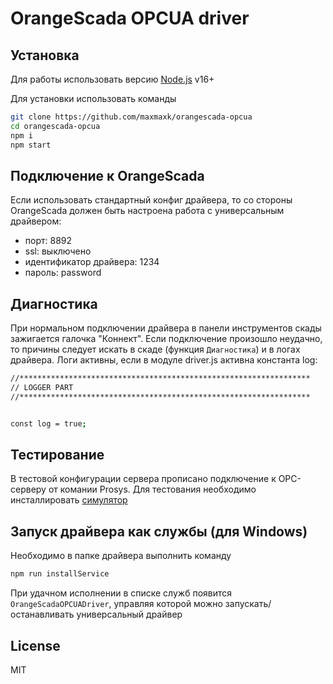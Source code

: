 # OrangeScada OPCUA driver

## Установка

Для работы использовать версию [Node.js](https://nodejs.org/) v16+

Для установки использовать команды

```sh
git clone https://github.com/maxmaxk/orangescada-opcua
cd orangescada-opcua
npm i
npm start
```
## Подключение к OrangeScada

Если использовать стандартный конфиг драйвера, то со стороны OrangeScada должен быть настроена работа с универсальным драйвером:
- порт: 8892
- ssl: выключено
- идентификатор драйвера: 1234
- пароль: password

## Диагностика

При нормальном подключении драйвера в панели инструментов скады зажигается галочка "Коннект". Если подключение произошло неудачно, то причины следует искать в скаде (функция `Диагностика`) и в логах драйвера. Логи активны, если в модуле driver.js активна константа log:
```sh
//*****************************************************************
// LOGGER PART
//*****************************************************************


const log = true;
```

## Тестирование

В тестовой конфигурации сервера прописано подключение к OPC-серверу от комании Prosys.
Для тестования необходимо инсталлировать [симулятор](https://downloads.prosysopc.com/opc-ua-simulation-server-downloads.php)

## Запуск драйвера как службы (для Windows)

Необходимо в папке драйвера выполнить команду

```sh
npm run installService
```

При удачном исполнении в списке служб появится `OrangeScadaOPCUADriver`, управляя которой можно запускать/останавливать универсальный драйвер

## License

MIT

